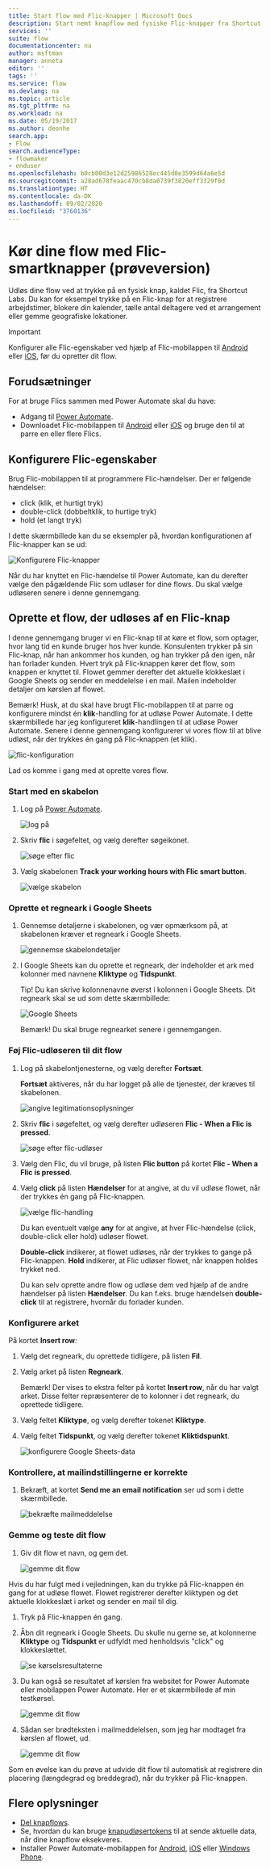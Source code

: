 ```yaml
---
title: Start flow med Flic-knapper | Microsoft Docs
description: Start nemt knapflow med fysiske Flic-knapper fra Shortcut Labs.
services: ''
suite: flow
documentationcenter: na
author: msftman
manager: anneta
editor: ''
tags: ''
ms.service: flow
ms.devlang: na
ms.topic: article
ms.tgt_pltfrm: na
ms.workload: na
ms.date: 05/19/2017
ms.author: deonhe
search.app:
- Flow
search.audienceType:
- flowmaker
- enduser
ms.openlocfilehash: b0cb00d3e12d25986528ec445d0e3599d64a6e5d
ms.sourcegitcommit: a28ad678feaac470cb8da0739f3820eff3329f0d
ms.translationtype: HT
ms.contentlocale: da-DK
ms.lasthandoff: 09/02/2020
ms.locfileid: "3760136"
---
```

# <a name="run-your-flows-with-flics-smart-buttons-preview"></a>Kør dine flow med Flic-smartknapper (prøveversion)

Udløs dine flow ved at trykke på en fysisk knap, kaldet Flic, fra Shortcut Labs. Du kan for eksempel trykke på en Flic-knap for at registrere arbejdstimer, blokere din kalender, tælle antal deltagere ved et arrangement eller gemme geografiske lokationer.

> [!IMPORTANT]
> Konfigurer alle Flic-egenskaber ved hjælp af Flic-mobilappen til [Android](https://play.google.com/store/apps/details?id=io.flic.app) eller [iOS](https://itunes.apple.com/us/app/flic-app/id977593793?ls=1&mt=8), før du opretter dit flow.
> 
> 

## <a name="prerequisites"></a>Forudsætninger
For at bruge Flics sammen med Power Automate skal du have:

* Adgang til [Power Automate](https://flow.microsoft.com).
* Downloadet Flic-mobilappen til [Android](https://play.google.com/store/apps/details?id=io.flic.app) eller [iOS](https://itunes.apple.com/us/app/flic-app/id977593793?ls=1&mt=8) og bruge den til at parre en eller flere Flics.

## <a name="configure-flic-properties"></a>Konfigurere Flic-egenskaber
Brug Flic-mobilappen til at programmere Flic-hændelser. Der er følgende hændelser:

* click (klik, et hurtigt tryk)
* double-click (dobbeltklik, to hurtige tryk)
* hold (et langt tryk)

I dette skærmbillede kan du se eksempler på, hvordan konfigurationen af Flic-knapper kan se ud:

![Konfigurere Flic-knapper](./media/flic-button-flows/configure-flic-actions.png)

Når du har knyttet en Flic-hændelse til Power Automate, kan du derefter vælge den pågældende Flic som udløser for dine flows. Du skal vælge udløseren senere i denne gennemgang.

## <a name="create-a-flow-thats-triggered-by-a-flic"></a>Oprette et flow, der udløses af en Flic-knap
I denne gennemgang bruger vi en Flic-knap til at køre et flow, som optager, hvor lang tid en kunde bruger hos hver kunde. Konsulenten trykker på sin Flic-knap, når han ankommer hos kunden, og han trykker på den igen, når han forlader kunden. Hvert tryk på Flic-knappen kører det flow, som knappen er knyttet til. Flowet gemmer derefter det aktuelle klokkeslæt i Google Sheets og sender en meddelelse i en mail. Mailen indeholder detaljer om kørslen af flowet.

Bemærk! Husk, at du skal have brugt Flic-mobilappen til at parre og konfigurere mindst én **klik**-handling for at udløse Power Automate. I dette skærmbillede har jeg konfigureret **klik**-handlingen til at udløse Power Automate. Senere i denne gennemgang konfigurerer vi vores flow til at blive udløst, når der trykkes én gang på Flic-knappen (et klik).

   ![flic-konfiguration](./media/flic-button-flows/flic-configured-for-flow.png)

Lad os komme i gang med at oprette vores flow.

### <a name="start-with-a-template"></a>Start med en skabelon
1. Log på [Power Automate](https://flow.microsoft.com).
   
    ![log på](./media/flic-button-flows/sign-into-flow.png)
2. Skriv **flic** i søgefeltet, og vælg derefter søgeikonet.
   
    ![søge efter flic](./media/flic-button-flows/search-flic.png)
3. Vælg skabelonen **Track your working hours with Flic smart button**.
   
    ![vælge skabelon](./media/flic-button-flows/flic-templates.png)

### <a name="create-a-spreadsheet-in-google-sheets"></a>Oprette et regneark i Google Sheets
1. Gennemse detaljerne i skabelonen, og vær opmærksom på, at skabelonen kræver et regneark i Google Sheets.
   
   ![gennemse skabelondetaljer](./media/flic-button-flows/flic-template-details.png)
2. I Google Sheets kan du oprette et regneark, der indeholder et ark med kolonner med navnene **Kliktype** og **Tidspunkt**.
   
      Tip! Du kan skrive kolonnenavne øverst i kolonnen i Google Sheets. Dit regneark skal se ud som dette skærmbillede:
   
   ![Google Sheets](./media/flic-button-flows/flic-google-sheet.png)
   
   Bemærk! Du skal bruge regnearket senere i gennemgangen.

### <a name="add-the-flic-trigger-to-your-flow"></a>Føj Flic-udløseren til dit flow
1. Log på skabelontjenesterne, og vælg derefter **Fortsæt**.
   
     **Fortsæt** aktiveres, når du har logget på alle de tjenester, der kræves til skabelonen.
   
    ![angive legitimationsoplysninger](./media/flic-button-flows/flic-template-services-sign-in.png)
2. Skriv **flic** i søgefeltet, og vælg derefter udløseren **Flic - When a Flic is pressed**.
   
    ![søge efter flic-udløser](./media/flic-button-flows/flic-search-trigger.png)
3. Vælg den Flic, du vil bruge, på listen **Flic button** på kortet **Flic - When a Flic is pressed**.
4. Vælg **click** på listen **Hændelser** for at angive, at du vil udløse flowet, når der trykkes én gang på Flic-knappen.
   
    ![vælge flic-handling](./media/flic-button-flows/select-flic.png)
   
   Du kan eventuelt vælge **any** for at angive, at hver Flic-hændelse (click, double-click eller hold) udløser flowet.
   
   **Double-click** indikerer, at flowet udløses, når der trykkes to gange på Flic-knappen. **Hold** indikerer, at Flic udløser flowet, når knappen holdes trykket ned.
   
   Du kan selv oprette andre flow og udløse dem ved hjælp af de andre hændelser på listen **Hændelser**. Du kan f.eks. bruge hændelsen **double-click** til at registrere, hvornår du forlader kunden.

### <a name="configure-the-sheet"></a>Konfigurere arket
   På kortet **Insert row**:

1. Vælg det regneark, du oprettede tidligere, på listen **Fil**.
2. Vælg arket på listen **Regneark**.
   
   Bemærk! Der vises to ekstra felter på kortet **Insert row**, når du har valgt arket. Disse felter repræsenterer de to kolonner i det regneark, du oprettede tidligere.
3. Vælg feltet **Kliktype**, og vælg derefter tokenet **Kliktype**.
4. Vælg feltet **Tidspunkt**, og vælg derefter tokenet **Kliktidspunkt**.
   
    ![konfigurere Google Sheets-data](./media/flic-button-flows/flick-insert-row-card.png)

### <a name="confirm-the-email-settings-are-correct"></a>Kontrollere, at mailindstillingerne er korrekte
1. Bekræft, at kortet **Send me an email notification** ser ud som i dette skærmbillede.
   
    ![bekræfte mailmeddelelse](./media/flic-button-flows/email-settings.png)

### <a name="save-your-flow-and-test-it"></a>Gemme og teste dit flow
1. Giv dit flow et navn, og gem det.
   
    ![gemme dit flow](./media/flic-button-flows/save.png)

Hvis du har fulgt med i vejledningen, kan du trykke på Flic-knappen én gang for at udløse flowet. Flowet registrerer derefter kliktypen og det aktuelle klokkeslæt i arket og sender en mail til dig.

1. Tryk på Flic-knappen én gang.
2. Åbn dit regneark i Google Sheets. Du skulle nu gerne se, at kolonnerne **Kliktype** og **Tidspunkt** er udfyldt med henholdsvis "click" og klokkeslættet.
   
    ![se kørselsresultaterne](./media/flic-button-flows/flic-google-sheet-after-run.png)
3. Du kan også se resultatet af kørslen fra websitet for Power Automate eller mobilappen Power Automate. Her er et skærmbillede af min testkørsel.
   
    ![gemme dit flow](./media/flic-button-flows/flic-test-run-results-portal.png)
4. Sådan ser brødteksten i mailmeddelelsen, som jeg har modtaget fra kørslen af flowet, ud.
   
    ![gemme dit flow](./media/flic-button-flows/flic-email-body.png)

Som en øvelse kan du prøve at udvide dit flow til automatisk at registrere din placering (længdegrad og breddegrad), når du trykker på Flic-knappen.

## <a name="more-information"></a>Flere oplysninger
* [Del knapflows](share-buttons.md).
* Se, hvordan du kan bruge [knapudløsertokens](introduction-to-button-trigger-tokens.md) til at sende aktuelle data, når dine knapflow eksekveres.
* Installer Power Automate-mobilappen for [Android](https://aka.ms/flowmobiledocsandroid), [iOS](https://aka.ms/flowmobiledocsios) eller [Windows Phone](https://aka.ms/flowmobilewindows).

